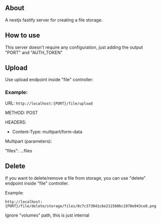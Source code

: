 ## About

A nestjs fastify server for creating a file storage.

## How to use

This server doesn't require any configuration, just adding the output "PORT" and
"AUTH_TOKEN"

## Upload

Use upload endpoint inside "file" controller:

### Example:

URL: `http://localhost:{PORT}/file/upload`

METHOD: POST

HEADERS:

- Content-Type: multipart/form-data

Multipart (parameters):

"files": ...files

## Delete

If you want to delete/remove a file from storage, you can use "delete" endpoint inside "file" controller.

Example:

`http://localhost:{PORT}/file/delete/storage/files/0c7c373041c6e211560bc1078e943ce8.png`

Ignore "volumes" path, this is just internal

